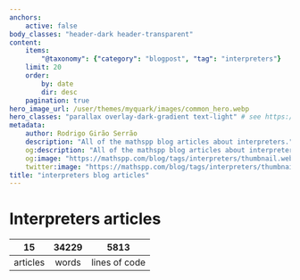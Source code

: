 ```yaml
---
anchors:
    active: false
body_classes: "header-dark header-transparent"
content:
    items:
        "@taxonomy": {"category": "blogpost", "tag": "interpreters"}
    limit: 20
    order:
        by: date
        dir: desc
    pagination: true
hero_image_url: /user/themes/myquark/images/common_hero.webp
hero_classes: "parallax overlay-dark-gradient text-light" # see https://demo.getgrav.org/blog-skeleton/blog/hero-classes
metadata:
    author: Rodrigo Girão Serrão
    description: "All of the mathspp blog articles about interpreters."
    og:description: "All of the mathspp blog articles about interpreters."
    og:image: "https://mathspp.com/blog/tags/interpreters/thumbnail.webp"
    twitter:image: "https://mathspp.com/blog/tags/interpreters/thumbnail.webp"
title: "interpreters blog articles"
---
```


# Interpreters articles

<span class="stats-table">

| 15 | 34229 | 5813 |
| :-: | :-: | :-: |
| articles | words | lines of code |

</span>